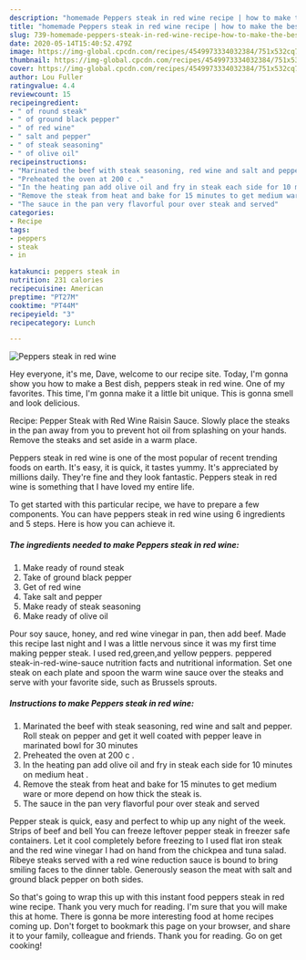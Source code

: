 ```yaml
---
description: "homemade Peppers steak in red wine recipe | how to make the best Peppers steak in red wine"
title: "homemade Peppers steak in red wine recipe | how to make the best Peppers steak in red wine"
slug: 739-homemade-peppers-steak-in-red-wine-recipe-how-to-make-the-best-peppers-steak-in-red-wine
date: 2020-05-14T15:40:52.479Z
image: https://img-global.cpcdn.com/recipes/4549973334032384/751x532cq70/peppers-steak-in-red-wine-recipe-main-photo.jpg
thumbnail: https://img-global.cpcdn.com/recipes/4549973334032384/751x532cq70/peppers-steak-in-red-wine-recipe-main-photo.jpg
cover: https://img-global.cpcdn.com/recipes/4549973334032384/751x532cq70/peppers-steak-in-red-wine-recipe-main-photo.jpg
author: Lou Fuller
ratingvalue: 4.4
reviewcount: 15
recipeingredient:
- " of round steak"
- " of ground black pepper"
- " of red wine"
- " salt and pepper"
- " of steak seasoning"
- " of olive oil"
recipeinstructions:
- "Marinated the beef with steak seasoning, red wine and salt and pepper. Roll steak on pepper and get it well coated with pepper leave in marinated bowl for 30 minutes"
- "Preheated the oven at 200 c ."
- "In the heating pan add olive oil and fry in steak each side for 10 minutes on medium heat ."
- "Remove the steak from heat and bake for 15 minutes to get medium ware or more depend on how thick the steak is."
- "The sauce in the pan very flavorful pour over steak and served"
categories:
- Recipe
tags:
- peppers
- steak
- in

katakunci: peppers steak in 
nutrition: 231 calories
recipecuisine: American
preptime: "PT27M"
cooktime: "PT44M"
recipeyield: "3"
recipecategory: Lunch

---
```



![Peppers steak in red wine](https://img-global.cpcdn.com/recipes/4549973334032384/751x532cq70/peppers-steak-in-red-wine-recipe-main-photo.jpg)

Hey everyone, it's me, Dave, welcome to our recipe site. Today, I'm gonna show you how to make a Best dish, peppers steak in red wine. One of my favorites. This time, I'm gonna make it a little bit unique. This is gonna smell and look delicious.

Recipe: Pepper Steak with Red Wine Raisin Sauce. Slowly place the steaks in the pan away from you to prevent hot oil from splashing on your hands. Remove the steaks and set aside in a warm place.

Peppers steak in red wine is one of the most popular of recent trending foods on earth. It's easy, it is quick, it tastes yummy. It's appreciated by millions daily. They're fine and they look fantastic. Peppers steak in red wine is something that I have loved my entire life.


To get started with this particular recipe, we have to prepare a few components. You can have peppers steak in red wine using 6 ingredients and 5 steps. Here is how you can achieve it.

<!--inarticleads1-->

##### The ingredients needed to make Peppers steak in red wine:

1. Make ready  of round steak
1. Take  of ground black pepper
1. Get  of red wine
1. Take  salt and pepper
1. Make ready  of steak seasoning
1. Make ready  of olive oil


Pour soy sauce, honey, and red wine vinegar in pan, then add beef. Made this recipe last night and I was a little nervous since it was my first time making pepper steak. I used red,green,and yellow peppers. peppered steak-in-red-wine-sauce nutrition facts and nutritional information. Set one steak on each plate and spoon the warm wine sauce over the steaks and serve with your favorite side, such as Brussels sprouts. 

<!--inarticleads2-->

##### Instructions to make Peppers steak in red wine:

1. Marinated the beef with steak seasoning, red wine and salt and pepper. Roll steak on pepper and get it well coated with pepper leave in marinated bowl for 30 minutes
1. Preheated the oven at 200 c .
1. In the heating pan add olive oil and fry in steak each side for 10 minutes on medium heat .
1. Remove the steak from heat and bake for 15 minutes to get medium ware or more depend on how thick the steak is.
1. The sauce in the pan very flavorful pour over steak and served


Pepper steak is quick, easy and perfect to whip up any night of the week. Strips of beef and bell You can freeze leftover pepper steak in freezer safe containers. Let it cool completely before freezing to I used flat iron steak and the red wine vinegar I had on hand from the chickpea and tuna salad. Ribeye steaks served with a red wine reduction sauce is bound to bring smiling faces to the dinner table. Generously season the meat with salt and ground black pepper on both sides. 

So that's going to wrap this up with this instant food peppers steak in red wine recipe. Thank you very much for reading. I'm sure that you will make this at home. There is gonna be more interesting food at home recipes coming up. Don't forget to bookmark this page on your browser, and share it to your family, colleague and friends. Thank you for reading. Go on get cooking!
